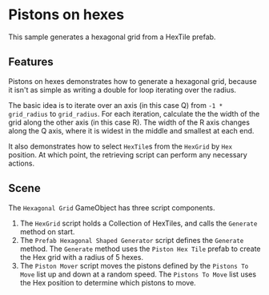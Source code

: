 # Pistons on hexes

This sample generates a hexagonal grid from a HexTile prefab.

## Features

Pistons on hexes demonstrates how to generate a hexagonal grid, because it isn't as simple as writing a double for loop
iterating over the radius.

The basic idea is to iterate over an axis (in this case Q) from `-1 * grid_radius` to `grid_radius`. For
each iteration, calculate the the width of the grid along the other axis (in this case R). The width of the R axis
changes along the Q axis, where it is widest in the middle and smallest at each end.

It also demonstrates how to select `HexTile`s from the `HexGrid` by `Hex` position. At which point, the retrieving
script can perform any necessary actions.

## Scene

The `Hexagonal Grid` GameObject has three script components.

1. The `HexGrid` script holds a Collection of HexTiles, and calls the `Generate` method on start.
1. The `Prefab Hexagonal Shaped Generator` script defines the `Generate` method. The `Generate` method uses the
   `Piston Hex Tile` prefab to create the Hex grid with a radius of 5 hexes.
1. The `Piston Mover` script moves the pistons defined by the `Pistons To Move` list up and down at a random speed. The
   `Pistons To Move` list uses the Hex position to determine which pistons to move.
